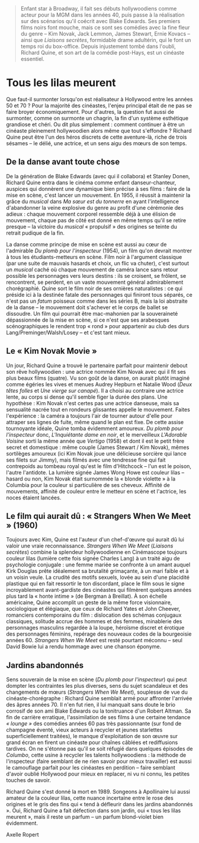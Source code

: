 > Enfant star à Broadway, il fait ses débuts hollywoodiens comme acteur pour la MGM dans les années 40, puis passe à la réalisation sur des scénarios qu'il coécrit avec Blake Edwards. Ses premiers films noirs font mouche, mais ce sont ses comédies avec la fine fleur du genre – Kim Novak, Jack Lemmon, James Stewart, Ernie Kovacs – ainsi que _Liaisons secrètes_, formidable drame adultérin, qui le font un temps roi du box-office. Depuis injustement tombé dans l'oubli, Richard Quine, et son art de la comédie post-Hays, est un cinéaste essentiel.

# Tous les lilas meurent

Que faut-il surmonter lorsqu'on est réalisateur à Hollywood entre les années 50 et 70 ? Pour la majorité des cinéastes, l'enjeu principal était de ne pas se faire broyer économiquement. Pour d'autres, la question fut aussi de surmonter, comme on surmonte un chagrin, la fin d'un système esthétique grandiose et chéri. Ou dit plus simplement : comment continuer à être un cinéaste pleinement hollywoodien alors même que tout s'effondre ? Richard Quine peut être l'un des héros discrets de cette aventure-là, riche de trois sésames – le délié, une actrice, et un sens aigu des mœurs de son temps.

## De la danse avant toute chose

De la génération de Blake Edwards (avec qui il collabora) et Stanley Donen, Richard Quine entra dans le cinéma comme enfant danseur-chanteur, auspices qui donnèrent une dynamique bien précise à ses films : faire de la mise en scène, c'est lancer un mouvement. En 1955, il réussit à maintenir la grâce du _musical_ dans _Ma sœur est du tonnerre_ en ayant l'intelligence d'abandonner la veine explosive du genre au profit d'une cérémonie des adieux : chaque mouvement corporel ressemble déjà à une élision de mouvement, chaque pas de côté est donné en même temps qu'il se retire presque – la victoire du _musical_ « propulsif » des origines se teinte du retrait pudique de la fin.

La danse comme principe de mise en scène est aussi au cœur de l'admirable _Du plomb pour l'inspecteur_ (1954), un film qu'on devrait montrer à tous les étudiants-metteurs en scène. Film noir à l'argument classique (par une suite de mauvais hasards et choix, un flic va chuter), c'est surtout un _musical_ caché où chaque mouvement de caméra lance sans retour possible les personnages vers leurs destins : ils se croisent, se frôlent, se rencontrent, se perdent, en un vaste mouvement général admirablement chorégraphié. Quine sort le film noir de ses ornières naturalistes : ce qui préside ici à la destinée fatale des personnages qui finiront tous séparés, ce n'est pas un _fatum_ poisseux comme dans les séries B, mais la loi abstraite de la danse – le mouvement doit s'achever et le corps de ballet se dissoudre. Un film qui pourrait être mac-mahonien par la souveraineté dépassionnée de la mise en scène, si ce n'est que ses arabesques scénographiques le rendent trop « rond » pour appartenir au club des durs Lang/Preminger/Walsh/Losey – et c'est tant mieux.

## Le « Kim Novak Movie »

Un jour, Richard Quine a trouvé le partenaire parfait pour maintenir debout son rêve hollywoodien : une actrice nommée Kim Novak avec qui il fit ses plus beaux films (quatre). Vu son goût de la danse, on aurait plutôt imaginé comme égéries les vives et menues Audrey Hepburn et Natalie Wood (_Deux têtes folles_ et _Une vierge sur canapé_). Il a choisi au contraire une actrice lente, au corps si dense qu'il semble figer la durée des plans. Une hypothèse : Kim Novak n'est certes pas une actrice danseuse, mais sa sensualité nacrée tout en rondeurs glissantes appelle le mouvement. Faites l'expérience : la caméra a toujours l'air de tourner autour d'elle pour attraper ses lignes de fuite, même quand le plan est fixe. De cette assise tournoyante idéale, Quine tomba évidemment amoureux. _Du plomb pour l'inspecteur_ donc, _L'Inquiétante dame en noir_, et le merveilleux _L'Adorable Voisine_ sorti la même année que _Vertigo_ (1958) et dont il est le petit frère secret et domestique : même couple (James Stewart / Kim Novak), mêmes sortilèges amoureux (ici Kim Novak joue une délicieuse sorcière qui lance ses filets sur Jimmy), mais filmés avec une tendresse fine qui fait contrepoids au tombeau royal qu'est le film d'Hitchcock – l'un est le poison, l'autre l'antidote. La lumière signée James Wong Howe est couleur lilas – hasard ou non, Kim Novak était surnommée la « blonde violette » à la Columbia pour la couleur si particulière de ses cheveux. Affinité de mouvements, affinité de couleur entre le metteur en scène et l'actrice, les noces étaient lancées.

## Le film qui aurait dû : « Strangers When We Meet » (1960)

Toujours avec Kim, Quine est l'auteur d'un chef-d'œuvre qui aurait dû lui valoir une vraie reconnaissance. _Strangers When We Meet_ (_Liaisons secrètes_) combine la splendeur hollywoodienne en Cinémascope toujours couleur lilas (lumière cette fois signée Charles Lang) à un traité aigu de psychologie conjugale : une femme mariée se confronte à un amant auquel Kirk Douglas prête idéalement sa brutalité grimaçante, à un mari faible et à un voisin veule. La crudité des motifs sexuels, lovée au sein d'une placidité plastique qui en fait ressortir le ton discordant, place le film sous le signe incroyablement avant-gardiste des cinéastes qui filmèrent quelques années plus tard la « honte intime » (de Bergman à Breillat). À son échelle américaine, Quine accomplit un geste de la même force visionnaire, sociologique et élégiaque, que ceux de Richard Yates et John Cheever, romanciers contemporains du film : dislocation des schémas conjugaux classiques, solitude accrue des hommes et des femmes, minablerie des personnages masculins regardée à la loupe, héroïsme discret et érotique des personnages féminins, repérage des nouveaux codes de la bourgeoisie années 60. _Strangers When We Meet_ est resté pourtant méconnu – seul David Bowie lui a rendu hommage avec une chanson éponyme.

## Jardins abandonnés

Sens souverain de la mise en scène (_Du plomb pour l'inspecteur_) qui peut dompter les contraintes les plus diverses, sens du sujet scandaleux et des changements de mœurs (_Strangers When We Meet_), souplesse de vue du cinéaste-chorégraphe : Richard Quine semblait armé pour affronter l'arrivée des âpres années 70. Il n'en fut rien, il lui manquait sans doute le brio corrosif de son ami Blake Edwards ou la tonitruance d'un Robert Altman. Sa fin de carrière erratique, l'assimilation de ses films à une certaine tendance _« lounge »_ des comédies années 60 pas très passionnante (sur fond de champagne éventé, vieux acteurs à recycler et jeunes starlettes superficiellement traitées), le manque d'exploitation de son œuvre sur grand écran en firent un cinéaste pour chaînes câblées et rediffusions tardives. On ne s'étonne pas qu'il se soit réfugié dans quelques épisodes de _Columbo_, cette usine à recycler les talents hollywoodiens : la méthode de l'inspecteur (faire semblant de ne rien savoir pour mieux travailler) est aussi le camouflage parfait pour les cinéastes en perdition – faire semblant d'avoir oublié Hollywood pour mieux en replacer, ni vu ni connu, les petites touches de savoir.

Richard Quine s'est donné la mort en 1989. Songeons à Apollinaire lui aussi amateur de la couleur lilas, cette nuance incertaine entre le rose des origines et le gris des fins qui « tend à défleurir dans les jardins abandonnés ». Oui, Richard Quine a fait défection dans son jardin, oui « tous les lilas meurent », mais il reste un parfum – un parfum blond-violet bien évidemment.

<div class="author">Axelle Ropert</div>

